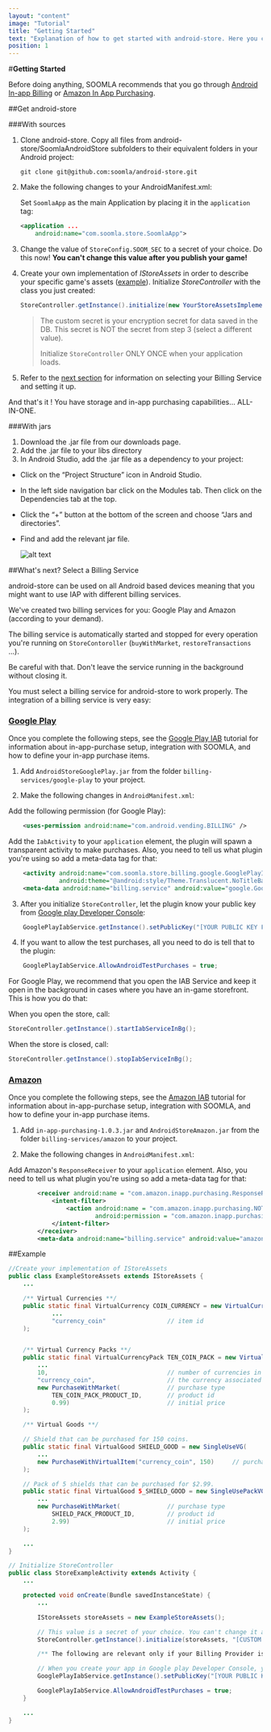 ```yaml
---
layout: "content"
image: "Tutorial"
title: "Getting Started"
text: "Explanation of how to get started with android-store. Here you can find a basic example of initialization, economy framework integration, and links to downloads and IAP setup."
position: 1
---
```


#**Getting Started**

Before doing anything, SOOMLA recommends that you go through [Android In-app Billing](http://developer.android.com/guide/google/play/billing/index.html) or [Amazon In App Purchasing](https://developer.amazon.com/public/apis/earn/in-app-purchasing).

##Get android-store

###With sources

1. Clone android-store. Copy all files from android-store/SoomlaAndroidStore subfolders to their equivalent folders in your Android project:

     `git clone git@github.com:soomla/android-store.git`

2. Make the following changes to your AndroidManifest.xml:

      Set `SoomlaApp` as the main Application by placing it in the `application` tag:

    ``` xml
    <application ...
        android:name="com.soomla.store.SoomlaApp">
    ```

3. Change the value of `StoreConfig.SOOM_SEC` to a secret of your choice. Do this now!
   **You can't change this value after you publish your game!**

4. Create your own implementation of *IStoreAssets* in order to describe your specific game's assets ([example](https://github.com/soomla/android-store/blob/master/SoomlaAndroidExample/src/com/soomla/example/MuffinRushAssets.java)). Initialize *StoreController* with the class you just created:

    ``` java
    StoreController.getInstance().initialize(new YourStoreAssetsImplementation(), "[YOUR CUSTOM GAME SECRET HERE]");
    ```

    > The custom secret is your encryption secret for data saved in the DB. This secret is NOT the secret from step 3 (select a different value).
    >
    > Initialize `StoreController` ONLY ONCE when your application loads.

5. Refer to the [next section](#whats-next-select-a-billing-service) for information on selecting your Billing Service and setting it up.

And that's it ! You have storage and in-app purchasing capabilities... ALL-IN-ONE.

###With jars

 1. Download the .jar file from our downloads page.
 2. Add the .jar file to your libs directory
 3. In Android Studio, add the .jar file as a dependency to your project:

  - Click on the “Project Structure” icon in Android Studio.
  - In the left side navigation bar click on the Modules tab. Then click on the Dependencies tab at the top.
  - Click the “+” button at the bottom of the screen and choose “Jars and directories”.
  - Find and add the relevant jar file.

    ![alt text](/img/tutorial_img/android_getting_started/1.png "android-store with jars")

##What's next? Select a Billing Service

android-store can be used on all Android based devices meaning that you might want to use IAP with different billing services.

We've created two billing services for you: Google Play and Amazon (according to your demand).

The billing service is automatically started and stopped for every operation you're running on `StoreContoroller` (`buyWithMarket`, `restoreTransactions` ...).

Be careful with that. Don't leave the service running in the background without closing it.

You must select a billing service for android-store to work properly. The integration of a billing service is very easy:

### [Google Play](https://github.com/soomla/android-store-google-play)

Once you complete the following steps, see the [Google Play IAB](/docs/platforms/android/soomla/billing_providers/GooglePlayIAB) tutorial for information about in-app-purchase setup, integration with SOOMLA, and how to define your in-app purchase items.

1. Add `AndroidStoreGooglePlay.jar` from the folder `billing-services/google-play` to your project.

2. Make the following changes in `AndroidManifest.xml`:

  Add the following permission (for Google Play):

  ``` xml
      <uses-permission android:name="com.android.vending.BILLING" />
  ```

  Add the `IabActivity` to your `application` element, the plugin will spawn a transparent activity to make purchases. Also, you need to tell us what plugin you're using so add a meta-data tag for that:

  ``` xml
      <activity android:name="com.soomla.store.billing.google.GooglePlayIabService$IabActivity"
                android:theme="@android:style/Theme.Translucent.NoTitleBar.Fullscreen"/>
      <meta-data android:name="billing.service" android:value="google.GooglePlayIabService" />
  ```

3. After you initialize `StoreController`, let the plugin know your public key from [Google play Developer Console](https://play.google.com/apps/publish/):

  ``` java
      GooglePlayIabService.getInstance().setPublicKey("[YOUR PUBLIC KEY FROM THE MARKET]");
  ```


4. If you want to allow the test purchases, all you need to do is tell that to the plugin:

  ``` java
      GooglePlayIabService.AllowAndroidTestPurchases = true;
  ```

For Google Play, we recommend that you open the IAB Service and keep it open in the background in cases where you have an in-game storefront. This is how you do that:

When you open the store, call:  
``` java
StoreController.getInstance().startIabServiceInBg();
```

When the store is closed, call:  
``` java
StoreController.getInstance().stopIabServiceInBg();
```

### [Amazon](https://github.com/soomla/android-store-amazon)

Once you complete the following steps, see the [Amazon IAB](/docs/platforms/android/soomla/billing_providers/AmazonIAB) tutorial for information about in-app-purchase setup, integration with SOOMLA, and how to define your in-app purchase items.

1. Add `in-app-purchasing-1.0.3.jar` and `AndroidStoreAmazon.jar` from the folder `billing-services/amazon` to your project.

2. Make the following changes in `AndroidManifest.xml`:

  Add Amazon's `ResponseReceiver` to your `application` element. Also, you need to tell us what plugin you're using so add a meta-data tag for that:

``` xml
        <receiver android:name = "com.amazon.inapp.purchasing.ResponseReceiver" >
            <intent-filter>
                <action android:name = "com.amazon.inapp.purchasing.NOTIFY"
                        android:permission = "com.amazon.inapp.purchasing.Permission.NOTIFY" />
            </intent-filter>
        </receiver>
        <meta-data android:name="billing.service" android:value="amazon.AmazonIabService" />
```

##Example

``` java
//Create your implementation of IStoreAssets
public class ExampleStoreAssets extends IStoreAssets {
    ...

    /** Virtual Currencies **/
    public static final VirtualCurrency COIN_CURRENCY = new VirtualCurrency(
            ...
            "currency_coin"                 // item id
    );


    /** Virtual Currency Packs **/
    public static final VirtualCurrencyPack TEN_COIN_PACK = new VirtualCurrencyPack(
        ...
        10,                                 // number of currencies in the pack
        "currency_coin",                    // the currency associated with this pack
        new PurchaseWithMarket(             // purchase type
            TEN_COIN_PACK_PRODUCT_ID,       // product id
            0.99)                           // initial price
    );

    /** Virtual Goods **/

    // Shield that can be purchased for 150 coins.
    public static final VirtualGood SHIELD_GOOD = new SingleUseVG(
        ...
        new PurchaseWithVirtualItem("currency_coin", 150)     // purchase type
    );

    // Pack of 5 shields that can be purchased for $2.99.
    public static final VirtualGood 5_SHIELD_GOOD = new SingleUsePackVG(
        ...
        new PurchaseWithMarket(             // purchase type
            SHIELD_PACK_PRODUCT_ID,         // product id
            2.99)                           // initial price
    );

    ...
}

// Initialize StoreController
public class StoreExampleActivity extends Activity {
    ...

    protected void onCreate(Bundle savedInstanceState) {
        ...

        IStoreAssets storeAssets = new ExampleStoreAssets();

        // This value is a secret of your choice. You can't change it after you publish your game.
        StoreController.getInstance().initialize(storeAssets, "[CUSTOM SECRET HERE]");

        /** The following are relevant only if your Billing Provider is Google Play **/

        // When you create your app in Google play Developer Console, you'll find this key under the "Services & APIs" tab.
        GooglePlayIabService.getInstance().setPublicKey("[YOUR PUBLIC KEY FROM THE MARKET]");

        GooglePlayIabService.AllowAndroidTestPurchases = true;
    }

    ...
}
```
